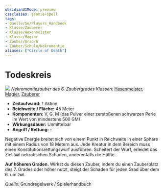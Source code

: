 ```yaml
---
obsidianUIMode: preview
cssclasses: json5e-spell
tags:
- Quelle/5e/Players_Handbook
- Klasse/Zauberer
- Klasse/Hexenmeister
- Klasse/Magier
- Zauber/Grad/6
- Zauber/Schule/Nekromantie
aliases: ["Circle of Death"]
---
```

# Todeskreis
![](../../../99%20-%20Setup/Files/Bildersammlung/Symbolik/Nekromantiezauber.webp#token)
*Nekromantiezauber des 6. Zaubergrades* 
*Klassen:* [Hexenmeister](../Charakteroptionen/Klassen/Hexenmeister.md), [Magier](../Charakteroptionen/Klassen/Magier.md), [Zauberer](../Charakteroptionen/Klassen/Zauberer.md)

- **Zeitaufwand:** 1 Aktion
- **Reichweite / Fläche:** 45 Meter
- **Komponenten:** V, G, M (das Pulver einer zerstoßenen schwarzen Perle im Wert von mindestens 500 GM)
- **Wirkungsdauer:** Unmittelbar
- **Angriff / Rettung:** -

Negative Energie breitet sich von einem Punkt in Reichweite in einer Sphäre mit einem Radius von 18 Metern aus. Jede Kreatur in dem Bereich muss einen Konstitutionsrettungswurf ausführen. Scheitert der Wurf, erleidet das Ziel `8W6` nekrotischen Schaden, anderenfalls die Hälfte. 

**Auf höheren Graden.** Wirkst du diesen Zauber, indem du einen Zauberplatz des 7. Grades oder höher nutzt, steigt der Schaden für jeden Grad über dem 6. um `2W6`.

 *Quelle:* Grundregelwerk / Spielerhandbuch